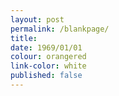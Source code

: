 ```yaml
---
layout: post
permalink: /blankpage/
title:
date: 1969/01/01
colour: orangered
link-color: white
published: false
---
```


